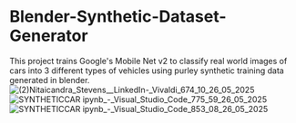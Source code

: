 # Blender-Synthetic-Dataset-Generator
This project trains Google's Mobile Net v2 to classify real world images of cars into 3 different types of vehicles using purley synthetic training data generated in blender.
![(2)_Nitaicandra_Stevens__LinkedIn_-_Vivaldi_674_10_26_05_2025](https://github.com/user-attachments/assets/a73c2778-251c-4f28-87e6-0a209756add8)
![SYNTHETICCAR ipynb_-_Visual_Studio_Code_775_59_26_05_2025](https://github.com/user-attachments/assets/5b9b31b5-4589-4893-8ef5-bb868963525d)
![SYNTHETICCAR ipynb_-_Visual_Studio_Code_853_08_26_05_2025](https://github.com/user-attachments/assets/7526999e-2bda-49d3-8920-8822c20cc0d2)
